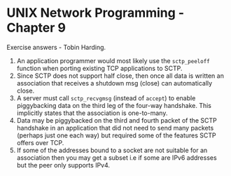 UNIX Network Programming - Chapter 9
=====================================
Exercise answers - Tobin Harding.

1. An application programmer would most likely use the `sctp_peeloff` function
   when porting existing TCP applications to SCTP.
2. Since SCTP does not support half close, then once all data is written an
   association that receives a shutdown msg (close) can automatically close.
3. A server must call `sctp_recvgmsg` (instead of `accept`) to enable
   piggybacking data on the third leg of the four-way handshake. This implicitly
   states that the association is one-to-many.
4. Data may be piggybacked on the third and fourth packet of the SCTP handshake
   in an application that did not need to send many packets (perhaps just one
   each way) but required some of the features SCTP offers over TCP.
5. If some of the addresses bound to a socket are not suitable for an
   association then you may get a subset i.e if some are IPv6 addresses but the
   peer only supports IPv4.
